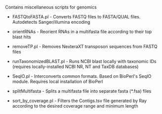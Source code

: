 Contains miscellaneous scripts for genomics

- FASTQtoFASTA.pl         - Converts FASTQ files to FASTA/QUAL files. Autodetects Sanger/illumina encoding

- orientRNAs              - Reorient RNAs in a multifasta file according to their top blast hits

- removeTP.pl            - Removes NexteraXT transposon sequences from FASTQ files

- runTaxonomizedBLAST.pl  - Runs NCBI blast locally with taxonomic IDs (requires locally-installed NCBI NR, NT and TaxDB databases)

- SeqIO.pl                - Interconverts common formats. Based on BioPerl's SeqIO module. Requires local installation of BioPerl

- splitMultifasta         - Splits a multifasta file into separate fasta (*.fsa) files

- sort_by_coverage.pl     - Filters the Contigs.tsv file generated by Ray according to the desired coverage range and minimum length

